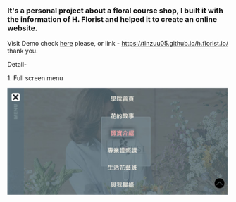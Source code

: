 <h3>It's a personal project about a floral course shop, I built it with the information of H. Florist and helped it to create an online website.</h3>

Visit Demo check <a href="https://tinzuu05.github.io/h.florist.io/">here</a> please, or link - https://tinzuu05.github.io/h.florist.io/
thank you.

Detail-

<p>1. Full screen menu</p>
<img src="https://github.com/tinzuu05/h.florist.io/blob/main/readme-images/menu.JPG?raw=true" width="500px">

